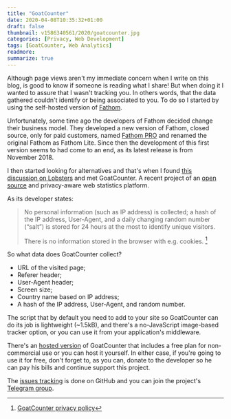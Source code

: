 ```yaml
---
title: "GoatCounter"
date: 2020-04-08T10:35:32+01:00
draft: false
thumbnail: v1586340561/2020/goatcounter.jpg
categories: [Privacy, Web Development]
tags: [GoatCounter, Web Analytics]
readmore: 
summarize: true
---
```


Although page views aren't my immediate concern when I write on this blog, is good to know if someone is reading what I share! But when doing it I wanted to assure that I wasn't tracking you. In others words, that the data gathered couldn't identify or being associated to you. To do so I started by using the self-hosted version of [Fathom](https://github.com/usefathom/fathom/).

Unfortunately, some time ago the developers of Fathom decided change their business model. They developed a new version of Fathom, closed source, only for paid customers, named [Fathom PRO](https://usefathom.com/) and renamed the original Fathom as Fathom Lite. Since then the development of this first version seems to had come to an end, as its latest release is from November 2018.

I then started looking for alternatives and that's when I found [this discussion on Lobsters](https://lobste.rs/s/gzkue1/what_is_your_preferred_web_traffic/) and met GoatCounter. A recent project of an [open source](https://github.com/zgoat/goatcounter/) and privacy-aware web statistics platform.

<!--more-->

As its developer states:

> No personal information (such as IP address) is collected; a hash of the IP address, User-Agent, and a daily changing random number (“salt”) is stored for 24 hours at the most to identify unique visitors.
>
>There is no information stored in the browser with e.g. cookies. [^1]

So what data does GoatCounter collect?

- URL of the visited page;
- Referer header;
- User-Agent header;
- Screen size;
- Country name based on IP address;
- A hash of the IP address, User-Agent, and random number.
  
The script that by default you need to add to your site so GoatCounter can do its job is lightweight (~1.5kB), and there's a no-JavaScript image-based tracker option, or you can use it from your application's middleware.

There's an [hosted version](https://goatcounter.com/) of GoatCounter that includes a free plan for non-commercial use or you can host it yourself. In either case, if you're going to use it for free, don't forget to, as you can, donate to the developer so he can pay his bills and continue support this project.

The [issues tracking](https://github.com/zgoat/goatcounter/issues/) is done on GitHub and you can join the project's [Telegram group](https://t.me/goatcounter).

[^1]: [GoatCounter privacy policy](https://www.goatcounter.com/privacy/)